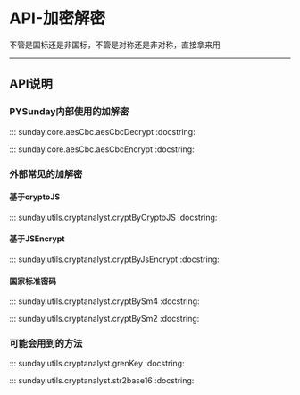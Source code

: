 # API-加密解密

不管是国标还是非国标，不管是对称还是非对称，直接拿来用

---

## API说明

### PYSunday内部使用的加解密

::: sunday.core.aesCbc.aesCbcDecrypt
    :docstring:

::: sunday.core.aesCbc.aesCbcEncrypt
    :docstring:

### 外部常见的加解密

#### 基于cryptoJS

::: sunday.utils.cryptanalyst.cryptByCryptoJS
    :docstring:

#### 基于JSEncrypt

::: sunday.utils.cryptanalyst.cryptByJsEncrypt
    :docstring:

#### 国家标准密码

::: sunday.utils.cryptanalyst.cryptBySm4
    :docstring:

::: sunday.utils.cryptanalyst.cryptBySm2
    :docstring:

### 可能会用到的方法

::: sunday.utils.cryptanalyst.grenKey
    :docstring:

::: sunday.utils.cryptanalyst.str2base16
    :docstring:
